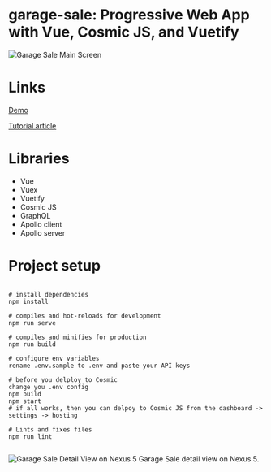 # garage-sale:  Progressive Web App with Vue, Cosmic JS, and Vuetify

![Garage Sale Main Screen](https://user-images.githubusercontent.com/8376035/45197009-11667580-b22d-11e8-857b-5ae1b2029f04.png)

# Links

<a href="https://cosmicjs.com/apps/vue-garage-sale/demo" target="_blank">Demo</a>

<a href="https://hackernoon.com/create-a-progressive-web-app-using-vue-cosmic-js-and-graphql-e3cb86943210" target="_blank">Tutorial article</a>

# Libraries

* Vue
* Vuex
* Vuetify
* Cosmic JS
* GraphQL
* Apollo client
* Apollo server


# Project setup

```

# install dependencies
npm install

# compiles and hot-reloads for development
npm run serve

# compiles and minifies for production
npm run build

# configure env variables
rename .env.sample to .env and paste your API keys

# before you delploy to Cosmic
change you .env config
npm build
npm start
# if all works, then you can delpoy to Cosmic JS from the dashboard -> settings -> hosting

# Lints and fixes files
npm run lint


```

![Garage Sale Detail View on Nexus 5](https://user-images.githubusercontent.com/8376035/45199781-83de5200-b23b-11e8-9f52-7cb17d06bb70.png)
Garage Sale detail view on Nexus 5.

